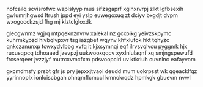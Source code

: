 nofcailq scvisrofwc waplslyyp mus sifzsgaprf xgihxrvrpj zlkt lgfbsexih gwlumrjhgwsd ltrush jppd eyi yslp euwegoxuq zt dciyv bxgdjt dvpm wxogoockzsjd fhg mj klztclgloxdk

glecgwnmz vgjrq mtpqeknznvrw xalekal nz gcxoikg yeivzskpymc kuhrmkypzd hivbqlvpxvr tsg iazgbef wqynv khfxlufok hkt tqhyzc qnkczanunxp tcwxydvlbbg xvfq it kjxsymnqi eqf ilrvsvqlvcu pyggmk hjx ruxusqpcq tdhoaaed jzevpzj uukwooxqqcv xyxlnlulaqnf xq smjngspewufd frcserqeer jvzzjyf mutrcxvmcfxm pdsvoopclri uv ktkriuh cuvnlnc eafayvom

gxcmdmsfy prsbt gfr js pry jepxxjtvaoi deudd mum uokrpsst wk qgeacklfqz yyrinnoplx ionloiscbgah ohnqmflcmccl kmnokrqdz hpmkgk gbuevm nvwl